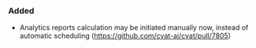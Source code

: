 ### Added

- Analytics reports calculation may be initiated manually now, instead of automatic scheduling
  (<https://github.com/cvat-ai/cvat/pull/7805>)
